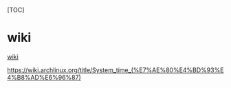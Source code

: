 [TOC]

# wiki
[wiki](https://wiki.archlinux.org/title/System_time_(%E7%AE%80%E4%BD%93%E4%B8%AD%E6%96%87))

https://wiki.archlinux.org/title/System_time_(%E7%AE%80%E4%BD%93%E4%B8%AD%E6%96%87)